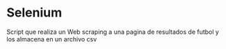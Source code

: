 # Selenium
Script que realiza un Web scraping a una pagina de resultados de futbol y los almacena en un archivo csv
